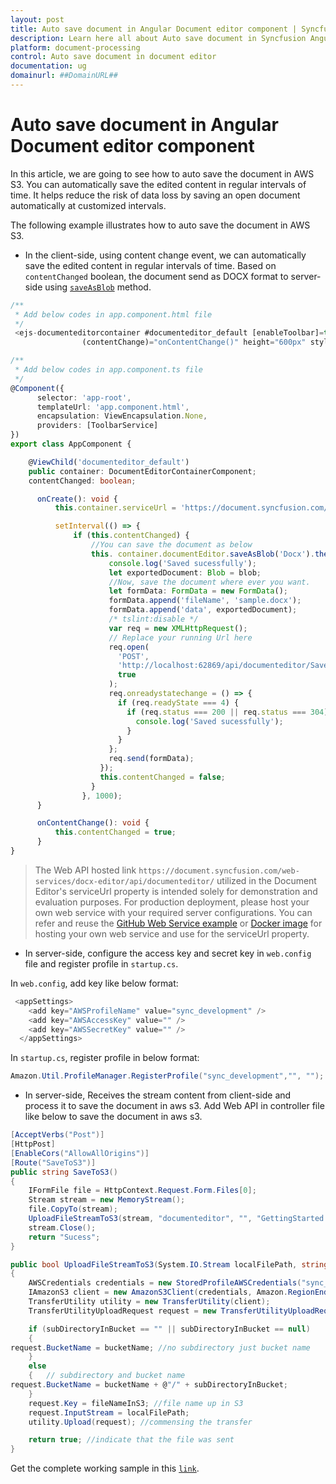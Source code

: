 ```yaml
---
layout: post
title: Auto save document in Angular Document editor component | Syncfusion
description: Learn here all about Auto save document in Syncfusion Angular Document editor component of Syncfusion Essential JS 2 and more.
platform: document-processing
control: Auto save document in document editor 
documentation: ug
domainurl: ##DomainURL##
---
```


# Auto save document in Angular Document editor component

In this article, we are going to see how to auto save the document in AWS S3. You can automatically save the edited content in regular intervals of time. It helps reduce the risk of data loss by saving an open document automatically at customized intervals.

The following example illustrates how to auto save the document in AWS S3.

* In the client-side, using content change event, we can automatically save the edited content in regular intervals of time. Based on `contentChanged` boolean, the document send as DOCX format to server-side using [`saveAsBlob`](https://ej2.syncfusion.com/angular/documentation/api/document-editor#saveasblob) method.

```typescript
/**
 * Add below codes in app.component.html file
 */
 <ejs-documenteditorcontainer #documenteditor_default [enableToolbar]=true (created)="onCreate()"
                (contentChange)="onContentChange()" height="600px" style="display:block;"></ejs-documenteditorcontainer>

/**
 * Add below codes in app.component.ts file
 */
@Component({
      selector: 'app-root',
      templateUrl: 'app.component.html',
      encapsulation: ViewEncapsulation.None,
      providers: [ToolbarService]
})
export class AppComponent {

    @ViewChild('documenteditor_default')
    public container: DocumentEditorContainerComponent;
    contentChanged: boolean;

      onCreate(): void {
          this.container.serviceUrl = 'https://document.syncfusion.com/web-services/docx-editor/api/documenteditor/';

          setInterval(() => {
              if (this.contentChanged) {
                  //You can save the document as below
                  this. container.documentEditor.saveAsBlob('Docx').then((blob: Blob) => {
                      console.log('Saved sucessfully');
                      let exportedDocument: Blob = blob;
                      //Now, save the document where ever you want.
                      let formData: FormData = new FormData();
                      formData.append('fileName', 'sample.docx');
                      formData.append('data', exportedDocument);
                      /* tslint:disable */
                      var req = new XMLHttpRequest();
                      // Replace your running Url here
                      req.open(
                        'POST',
                        'http://localhost:62869/api/documenteditor/SaveToS3',
                        true
                      );
                      req.onreadystatechange = () => {
                        if (req.readyState === 4) {
                          if (req.status === 200 || req.status === 304) {
                            console.log('Saved sucessfully');
                          }
                        }
                      };
                      req.send(formData);
                    });
                    this.contentChanged = false;
                  }
                }, 1000);
      }

      onContentChange(): void {
          this.contentChanged = true;
      }
}
```

> The Web API hosted link `https://document.syncfusion.com/web-services/docx-editor/api/documenteditor/` utilized in the Document Editor's serviceUrl property is intended solely for demonstration and evaluation purposes. For production deployment, please host your own web service with your required server configurations. You can refer and reuse the [GitHub Web Service example](https://github.com/SyncfusionExamples/EJ2-DocumentEditor-WebServices) or [Docker image](https://hub.docker.com/r/syncfusion/word-processor-server) for hosting your own web service and use for the serviceUrl property.

* In server-side, configure the access key and secret key in `web.config` file and register profile in `startup.cs`.

In `web.config`, add key like below format:

```c#
 <appSettings>
    <add key="AWSProfileName" value="sync_development" />
    <add key="AWSAccessKey" value="" />
    <add key="AWSSecretKey" value="" />
  </appSettings>
```

In `startup.cs`, register profile in below format:

```c#
Amazon.Util.ProfileManager.RegisterProfile("sync_development","", "");
```

* In server-side, Receives the stream content from client-side and process it to save the document in aws s3. Add Web API in controller file like below to save the document in aws s3.

```c#
[AcceptVerbs("Post")]
[HttpPost]
[EnableCors("AllowAllOrigins")]
[Route("SaveToS3")]
public string SaveToS3()
{
    IFormFile file = HttpContext.Request.Form.Files[0];
    Stream stream = new MemoryStream();
    file.CopyTo(stream);
    UploadFileStreamToS3(stream, "documenteditor", "", "GettingStarted.docx");
    stream.Close();
    return "Sucess";
}

public bool UploadFileStreamToS3(System.IO.Stream localFilePath, string bucketName, string subDirectoryInBucket, string fileNameInS3)
{
    AWSCredentials credentials = new StoredProfileAWSCredentials("sync_development");
    IAmazonS3 client = new AmazonS3Client(credentials, Amazon.RegionEndpoint.USEast1);
    TransferUtility utility = new TransferUtility(client);
    TransferUtilityUploadRequest request = new TransferUtilityUploadRequest();

    if (subDirectoryInBucket == "" || subDirectoryInBucket == null)
    {
request.BucketName = bucketName; //no subdirectory just bucket name  
    }
    else
    {   // subdirectory and bucket name  
request.BucketName = bucketName + @"/" + subDirectoryInBucket;
    }
    request.Key = fileNameInS3; //file name up in S3  
    request.InputStream = localFilePath;
    utility.Upload(request); //commensing the transfer  

    return true; //indicate that the file was sent  
}
```

Get the complete working sample in this [`link`](https://github.com/SyncfusionExamples/Auto-Save-documents-in-Word-Processor).
